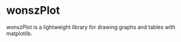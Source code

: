 wonszPlot
=========

wonszPlot is a lightweight library for drawing graphs and tables with matplotlib.